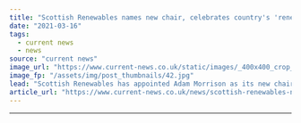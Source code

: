 ```yaml
---
title: "Scottish Renewables names new chair, celebrates country's 'renewable powerhouse' potential"
date: "2021-03-16"
tags: 
  - current news
  - news
source: "current news"
image_url: "https://www.current-news.co.uk/static/images/_400x400_crop_center-center/Twitter_Adam_Morrison_new_Chair_detail-image-Scottish-Renewables.jpg"
image_fp: "/assets/img/post_thumbnails/42.jpg"
lead: "Scottish Renewables has appointed Adam Morrison as its new chair, replacing the outgoing Rob Forrest, who has chaired the organisation since 2018."
article_url: "https://www.current-news.co.uk/news/scottish-renewables-names-new-chair-celebrates-countrys-renewable-powerhouse-potential?utm_source=rss-feeds&utm_medium=rss&utm_campaign=rss"
---
```


---
